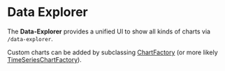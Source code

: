# Data Explorer

The **Data-Explorer** provides a unified UI to show all kinds of charts via `/data-explorer`.

Custom charts can be added by subclassing [ChartFactory](ChartFactory.java) (or more likely 
[TimeSeriesChartFactory](TimeSeriesChartFactory.java)).
